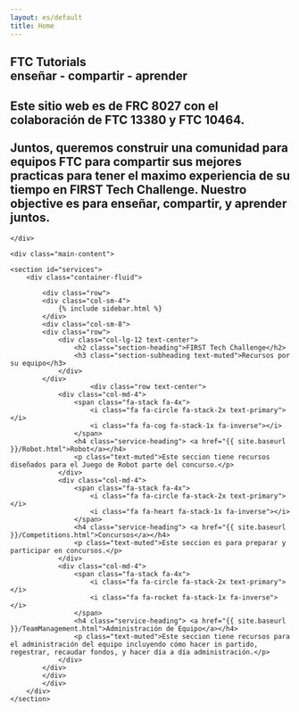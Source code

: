 ```yaml
---
layout: es/default
title: Home
---
```


</div>
</div>
<!-- We've temporary closed main-content and container to have a full width intro -->    


<!-- Home Jumbotron
================================================== -->    
<section class="intro">
    <div class="wrapintro">
        <h1>FTC Tutorials<br>enseñar - compartir - aprender</h1>
        <h2 class="lead">Este sitio web es de FRC 8027 con el colaboración de FTC 13380 y FTC 10464.
        <br> <br>
        Juntos, queremos construir una comunidad para equipos FTC para compartir sus mejores practicas para tener el maximo experiencia de su tiempo en FIRST Tech Challenge. Nuestro objective es para enseñar, compartir, y aprender juntos.
        </h2>    


    </div>
</section>   

<!-- We reopen main-content and container -->

<div class="container-fluid">

    <div class="main-content">

    <section id="services">
        <div class="container-fluid">

            <div class="row">
            <div class="col-sm-4">
                {% include sidebar.html %}
            </div>
            <div class="col-sm-8">
            <div class="row">
                <div class="col-lg-12 text-center">
                    <h2 class="section-heading">FIRST Tech Challenge</h2>
                    <h3 class="section-subheading text-muted">Recursos por su equipo</h3>
                </div>
            </div>
                        <div class="row text-center">
                <div class="col-md-4">
                    <span class="fa-stack fa-4x">
                        <i class="fa fa-circle fa-stack-2x text-primary"></i>
                        <i class="fa fa-cog fa-stack-1x fa-inverse"></i>
                    </span>
                    <h4 class="service-heading"> <a href="{{ site.baseurl }}/Robot.html">Robot</a></h4>
                    <p class="text-muted">Este seccion tiene recursos diseñados para el Juego de Robot parte del concurso.</p>
                </div>
                <div class="col-md-4">
                    <span class="fa-stack fa-4x">
                        <i class="fa fa-circle fa-stack-2x text-primary"></i>
                        <i class="fa fa-heart fa-stack-1x fa-inverse"></i>
                    </span>
                    <h4 class="service-heading"> <a href="{{ site.baseurl }}/Competitions.html">Concursos</a></h4>
                    <p class="text-muted">Este seccion es para preparar y participar en concursos.</p>
                </div>
                <div class="col-md-4">
                    <span class="fa-stack fa-4x">
                        <i class="fa fa-circle fa-stack-2x text-primary"></i>
                        <i class="fa fa-rocket fa-stack-1x fa-inverse"></i>
                    </span>
                    <h4 class="service-heading"> <a href="{{ site.baseurl }}/TeamManagement.html">Administración de Equipo</a></h4>
                    <p class="text-muted">Este seccion tiene recursos para el administración del equipo incluyendo cómo hacer in partido, regestrar, recaudar fondos, y hacer día a día administración.</p>
                </div>
            </div>
            </div>
            </div>
        </div>
    </section>

